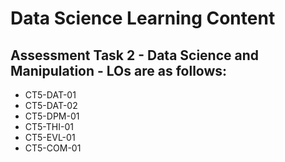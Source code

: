 # Data Science Learning Content

## Assessment Task 2 - Data Science and Manipulation - LOs are as follows:

- CT5-DAT-01
- CT5-DAT-02
- CT5-DPM-01
- CT5-THI-01
- CT5-EVL-01
- CT5-COM-01

